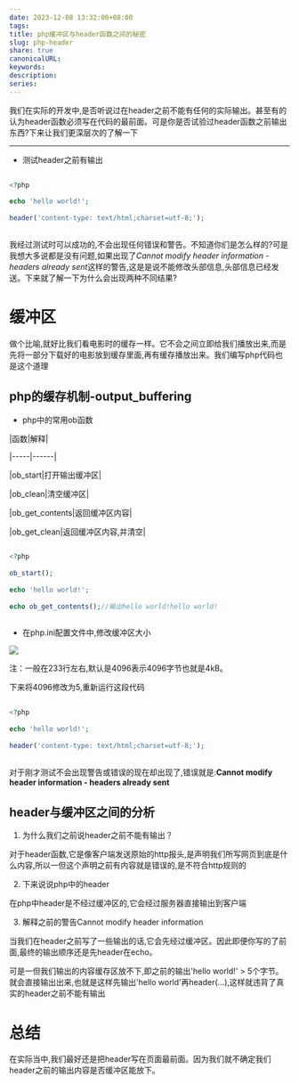 ```yaml
---  
date: 2023-12-08 13:32:00+08:00  
tags:   
title: php缓冲区与header函数之间的秘密  
slug: php-header  
share: true  
canonicalURL:   
keywords:   
description:   
series:   
---  
```


  
我们在实际的开发中,是否听说过在header之前不能有任何的实际输出。甚至有的认为header函数必须写在代码的最前面。可是你是否试验过header函数之前输出东西?下来让我们更深层次的了解一下
  
***
  
* 测试header之前有输出
  
```php
  
<?php
  
echo 'hello world!';
  
header('content-type: text/html;charset=utf-8;');
  
```
  
我经过测试时可以成功的,不会出现任何错误和警告。不知道你们是怎么样的?可是我想大多说都是没有问题,如果出现了*Cannot modify header information - headers already sent*这样的警告,这是是说不能修改头部信息,头部信息已经发送。下来就了解一下为什么会出现两种不同结果?
  

  
# 缓冲区
  

  
做个比喻,就好比我们看电影时的缓存一样。它不会之间立即给我们播放出来,而是先将一部分下载好的电影放到缓存里面,再有缓存播放出来。我们编写php代码也是这个道理
  

  
## php的缓存机制-output_buffering
  

  
* php中的常用ob函数
  

  
|函数|解释|
  
|-----|------|
  
|ob_start|打开输出缓冲区|
  
|ob_clean|清空缓冲区|
  
|ob_get_contents|返回缓冲区内容|
  
|ob_get_clean|返回缓冲区内容,并清空|
  

  
```php
  
<?php
  
ob_start();
  
echo 'hello world!';
  
echo ob_get_contents();//输出hello world!hello world!
  
```
  

  
* 在php.ini配置文件中,修改缓冲区大小
  
![](http://upload-images.jianshu.io/upload_images/2031034-3ffe7941ffa5d06f.png?imageMogr2/auto-orient/strip%7CimageView2/2/w/1240)
  

  
注：一般在233行左右,默认是4096表示4096字节也就是4kB。
  

  
下来将4096修改为5,重新运行这段代码
  
```php
  
<?php
  
echo 'hello world!';
  
header('content-type: text/html;charset=utf-8;');
  
```
  
对于刚才测试不会出现警告或错误的现在却出现了,错误就是:**Cannot modify header information - headers already sent**
  

  
## header与缓冲区之间的分析
  

  
1. 为什么我们之前说header之前不能有输出？
  

  
对于header函数,它是像客户端发送原始的http报头,是声明我们所写网页到底是什么内容,所以一但这个声明之前有内容就是错误的,是不符合http规则的
  

  
2. 下来说说php中的header
  

  
在php中header是不经过缓冲区的,它会经过服务器直接输出到客户端
  

  
3. 解释之前的警告Cannot modify header information
  

  
当我们在header之前写了一些输出的话,它会先经过缓冲区。因此即便你写的了前面,最终的输出顺序还是先header在echo。
  

  
可是一但我们输出的内容缓存区放不下,即之前的输出'hello world!' > 5个字节。就会直接输出出来,也就是这样先输出'hello world'再header(...),这样就违背了真实的header之前不能有输出
  

  
# 总结
  
在实际当中,我们最好还是把header写在页面最前面。因为我们就不确定我们header之前的输出内容是否缓冲区能放下。